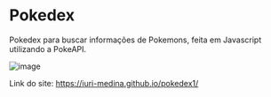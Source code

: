 # Pokedex
Pokedex para buscar informações de Pokemons, feita em Javascript utilizando a PokeAPI.


![image](https://user-images.githubusercontent.com/88865565/227390351-a9d6500d-54e6-4148-87f7-05fb204ebe97.png)

Link do site: https://iuri-medina.github.io/pokedex1/
